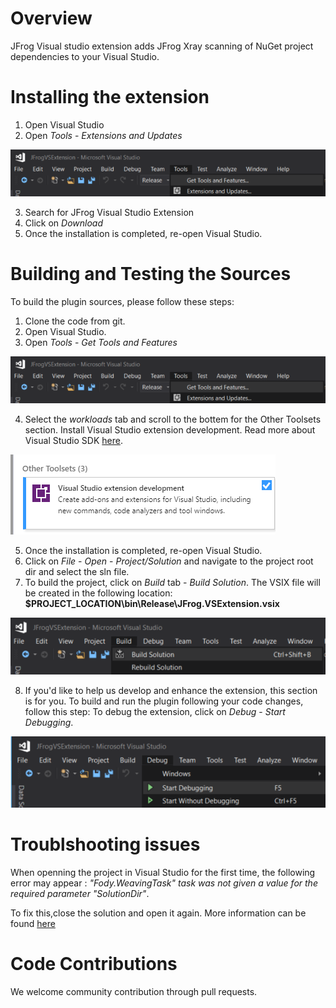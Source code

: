 # Overview
JFrog Visual studio extension adds JFrog Xray scanning of NuGet project dependencies to your Visual Studio.

# Installing the extension
1. Open Visual Studio
2. Open *Tools* - *Extensions and Updates*

![alt](docs/images/getTools.png)

3. Search for JFrog Visual Studio Extension
4. Click on *Download*
5. Once the installation is completed, re-open Visual Studio.

# Building and Testing the Sources

To build the plugin sources, please follow these steps:
1. Clone the code from git.
2. Open Visual Studio.
3. Open *Tools* - *Get Tools and Features*

![alt](docs/images/getTools.png)

4. Select the *workloads* tab and scroll to the bottem for the Other Toolsets section. Install Visual Studio extension development. Read more about Visual Studio SDK [here](https://docs.microsoft.com/en-us/visualstudio/extensibility/installing-the-visual-studio-sdk?view=vs-2017).

![alt](docs/images/extension.png)

5. Once the installation is completed, re-open Visual Studio.
6. Click on *File* - *Open* - *Project/Solution* and navigate to the project root dir and select the sln file.
7. To build the project, click on *Build* tab - *Build Solution*. The VSIX file will be created in the following location: **$PROJECT_LOCATION\bin\Release\JFrog.VSExtension.vsix**

![alt](docs/images/build.png)

8. If you'd like to help us develop and enhance the extension, this section is for you.
   To build and run the plugin following your code changes, follow this step:
To debug the extension, click on *Debug* - *Start Debugging*.
                           
![alt](docs/images/debug.png)

# Troublshooting issues
When openning the project in Visual Studio for the first time, the following error may appear : *"Fody.WeavingTask" task was not given a value for the required parameter "SolutionDir"*.

To fix this,close the solution and open it again. More information can be found [here](https://stackoverflow.com/questions/50225374/xamarin-issues-with-fody-weavingtask-and-solutiondir)

# Code Contributions
We welcome community contribution through pull requests.
